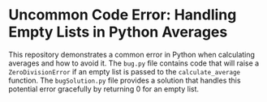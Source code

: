 # Uncommon Code Error: Handling Empty Lists in Python Averages

This repository demonstrates a common error in Python when calculating averages and how to avoid it. The `bug.py` file contains code that will raise a `ZeroDivisionError` if an empty list is passed to the `calculate_average` function. The `bugSolution.py` file provides a solution that handles this potential error gracefully by returning 0 for an empty list.